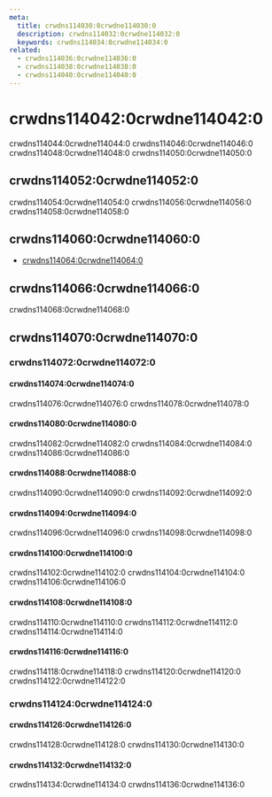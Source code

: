 ```yaml
---
meta:
  title: crwdns114030:0crwdne114030:0
  description: crwdns114032:0crwdne114032:0
  keywords: crwdns114034:0crwdne114034:0
related:
  - crwdns114036:0crwdne114036:0
  - crwdns114038:0crwdne114038:0
  - crwdns114040:0crwdne114040:0
---
```


# crwdns114042:0crwdne114042:0

crwdns114044:0crwdne114044:0 crwdns114046:0crwdne114046:0 crwdns114048:0crwdne114048:0 crwdns114050:0crwdne114050:0

<entry-ad />

## crwdns114052:0crwdne114052:0

crwdns114054:0crwdne114054:0 crwdns114056:0crwdne114056:0 crwdns114058:0crwdne114058:0

<example file="v-navigation-drawer/usage" />

## crwdns114060:0crwdne114060:0

- [crwdns114064:0crwdne114064:0](crwdns114062:0crwdne114062:0)

## crwdns114066:0crwdne114066:0

<alert type="error">
  crwdns114068:0crwdne114068:0
</alert>

## crwdns114070:0crwdne114070:0

### crwdns114072:0crwdne114072:0

#### crwdns114074:0crwdne114074:0

crwdns114076:0crwdne114076:0 crwdns114078:0crwdne114078:0

<example file="v-navigation-drawer/prop-bottom-drawer" />

#### crwdns114080:0crwdne114080:0

crwdns114082:0crwdne114082:0 crwdns114084:0crwdne114084:0 crwdns114086:0crwdne114086:0

<example file="v-navigation-drawer/prop-expand-on-hover" />

#### crwdns114088:0crwdne114088:0

crwdns114090:0crwdne114090:0 crwdns114092:0crwdne114092:0

<example file="v-navigation-drawer/prop-images" />

#### crwdns114094:0crwdne114094:0

crwdns114096:0crwdne114096:0 crwdns114098:0crwdne114098:0

<example file="v-navigation-drawer/prop-mini-variant" />

#### crwdns114100:0crwdne114100:0

crwdns114102:0crwdne114102:0 crwdns114104:0crwdne114104:0 crwdns114106:0crwdne114106:0

<example file="v-navigation-drawer/prop-permanent-and-floating" />

#### crwdns114108:0crwdne114108:0

crwdns114110:0crwdne114110:0 crwdns114112:0crwdne114112:0 crwdns114114:0crwdne114114:0

<example file="v-navigation-drawer/prop-right" />

#### crwdns114116:0crwdne114116:0

crwdns114118:0crwdne114118:0 crwdns114120:0crwdne114120:0 crwdns114122:0crwdne114122:0

<example file="v-navigation-drawer/prop-temporary" />

### crwdns114124:0crwdne114124:0

#### crwdns114126:0crwdne114126:0

crwdns114128:0crwdne114128:0 crwdns114130:0crwdne114130:0

<example file="v-navigation-drawer/misc-colored" />

#### crwdns114132:0crwdne114132:0

crwdns114134:0crwdne114134:0 crwdns114136:0crwdne114136:0

<example file="v-navigation-drawer/misc-combined" />

<backmatter />
